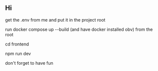 ## Hi

get the .env from me and put it in the project root

run docker compose up --build (and have docker installed obv) from the root

cd frontend

npm run dev

don't forget to have fun